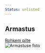 ```yaml
---
Status: unlisted
---
```

<div class="col-lg-4">
  <div class="image-wrap-2">
    <div class="image-info">
      <h2 class="mb-3 h3">Armastus</h2>
      <a href="/teenused/lovestory" class="btn btn-outline-white py-2 px-4">Rohkem pilte</a>
    </div>
    <img src="/media/images/noorpaari-armastuse-hetk-h.jpg" alt="Armastuse foto" title="Noorpaari armastise hetk" class="img-fluid" loading="lazy">
  </div>
</div>
